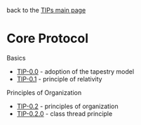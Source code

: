 back to the [TIPs main page](..)

Core Protocol
=====

Basics
- [TIP-0.0]() - adoption of the tapestry model
- [TIP-0.1]() - principle of relativity

Principles of Organization
- [TIP-0.2]() - principles of organization
- [TIP-0.2.0]() - class thread principle
